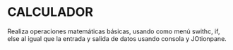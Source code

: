 # CALCULADOR
Realiza operaciones matemáticas básicas, usando como menú swithc, if, else al igual que la entrada y salida de datos usando consola y JOtionpane. 
